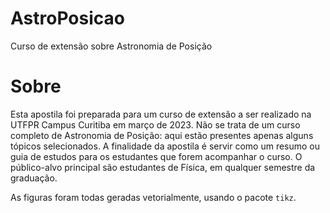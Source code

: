 # AstroPosicao
Curso de extensão sobre Astronomia de Posição

# Sobre

Esta apostila foi preparada para um curso de extensão a ser realizado na UTFPR Campus Curitiba em março de 2023. Não se trata de um curso completo de Astronomia de Posição: aqui estão presentes apenas alguns tópicos selecionados. A finalidade da apostila é servir como um resumo ou guia de estudos para os estudantes que forem acompanhar o curso. O público-alvo principal são estudantes de Física, em qualquer semestre da graduação.

As figuras foram todas geradas vetorialmente, usando o pacote `tikz`.
